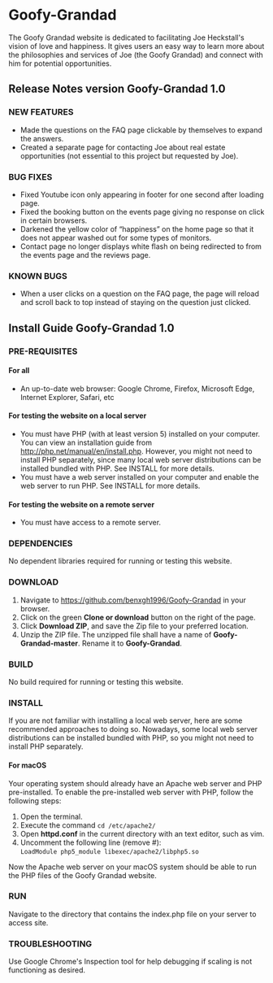 # Goofy-Grandad

The Goofy Grandad website is dedicated to facilitating Joe Heckstall's vision 
of love and happiness. It gives users an easy way to learn more about the 
philosophies and services of Joe (the Goofy Grandad) and connect with him for 
potential opportunities.

## Release Notes version Goofy-Grandad 1.0

### NEW FEATURES
- Made the questions on the FAQ page clickable by themselves to expand the answers.
- Created a separate page for contacting Joe about real estate opportunities 
(not essential to this project but requested by Joe).


### BUG FIXES
- Fixed Youtube icon only appearing in footer for one second after loading page.
- Fixed the booking button on the events page giving no response on click in 
certain browsers.
- Darkened the yellow color of “happiness” on the home page so that it does 
not appear washed out for some types of monitors. 
- Contact page no longer displays white flash on being redirected to from the 
events page and the reviews page.


### KNOWN BUGS
- When a user clicks on a question on the FAQ page, the page will reload and 
scroll back to top instead of staying on the question just clicked.

## Install Guide Goofy-Grandad 1.0

### PRE-REQUISITES

#### For all
- An up-to-date web browser:  Google Chrome, Firefox, Microsoft Edge, 
Internet Explorer, Safari, etc

#### For testing the website on a local server
- You must have PHP (with at least version 5) installed on your computer. 
You can view an installation guide from http://php.net/manual/en/install.php.
However, you might not need to install PHP separately, since many local web server
distributions can be installed bundled with PHP. See INSTALL for more details.
- You must have a web server installed on your computer and enable the web server 
to run PHP. See INSTALL for more details.

#### For testing the website on a remote server
- You must have access to a remote server.


### DEPENDENCIES
No dependent libraries required for running or testing this website.


### DOWNLOAD
1. Navigate to https://github.com/benxgh1996/Goofy-Grandad in your browser.
2. Click on the green **Clone or download** button on the right of the page.
3. Click **Download ZIP**, and save the Zip file to your preferred location.
4. Unzip the ZIP file. The unzipped file shall have a name of 
**Goofy-Grandad-master**. Rename it to **Goofy-Grandad**.

### BUILD
No build required for running or testing this website. 

### INSTALL
If you are not familiar with installing a local web server, here are some 
recommended approaches to doing so. Nowadays, some local web server 
distributions can be installed bundled with PHP, so you might not need to install 
PHP separately.

#### For macOS
Your operating system should already have an Apache web server and PHP pre-installed. 
To enable the pre-installed web server with PHP, follow the following steps:
1. Open the terminal.
2. Execute the command `cd /etc/apache2/`
3. Open **httpd.conf** in the current directory with an text editor, such as vim.
4. Uncomment the following line (remove #):<br />
`LoadModule php5_module libexec/apache2/libphp5.so`

Now the Apache web server on your macOS system should be able to run the PHP files 
of the Goofy Grandad website.




### RUN
Navigate to the directory that contains the index.php file on your server to access site.


### TROUBLESHOOTING
Use Google Chrome's Inspection tool for help debugging if scaling is not functioning as desired.